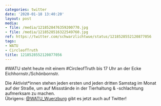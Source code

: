 ```yaml
---
categories: twitter
date: '2020-01-18 13:40:20'
layout: post
media:
- file: /media/1218528476359200770.jpg
- file: /media/1218528516322549760.jpg
ref: https://twitter.com/schwarzlichtwue/status/1218528552120877056
tags:
- WATU
- CircleofTruth
title: 1218528552120877056
---
```

#WATU steht heute mit einem #CircleofTruth bis 17 Uhr an der Ecke Eichhornstr./Schönbornstr.



Die Aktivist\*innen stehen jeden ersten und jeden dritten Samstag im Monat auf der Straße, um auf Missstände in der Tierhaltung &amp; -schlachtung aufmerksam zu machen.  
Übrigens: [@WATU_Wuerzburg](https://twitter.com/WATU_Wuerzburg) gibt es jetzt auch auf Twitter! 